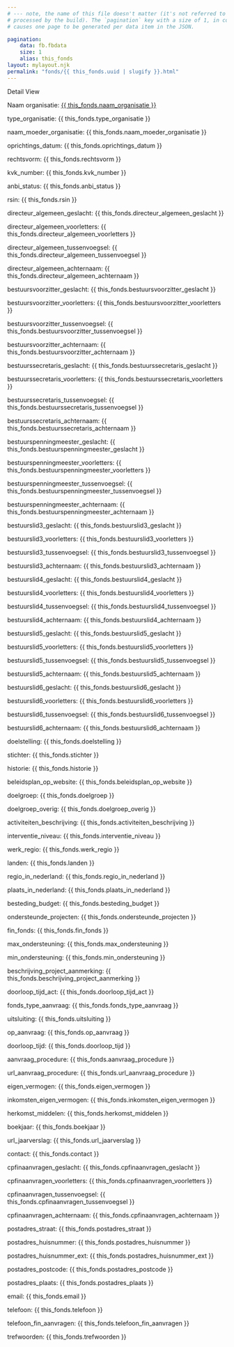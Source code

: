 ```yaml
---
# --- note, the name of this file doesn't matter (it's not referred to anywhere, but does get
# processed by the build). The `pagination` key with a size of 1, in combination with `permalink`,
# causes one page to be generated per data item in the JSON.

pagination:
    data: fb.fbdata
    size: 1
    alias: this_fonds
layout: mylayout.njk
permalink: "fonds/{{ this_fonds.uuid | slugify }}.html"
---
```

<div class='page-fonds-detail'>
  <div>
  Detail View
  </div>

  <p>
  Naam organisatie: <a target=_blank href="http://{{this_fonds.website}}">{{
  this_fonds.naam_organisatie }}</a>
  </p>

  <p>
  type_organisatie: {{ this_fonds.type_organisatie }}
  </p>

  <p>
  naam_moeder_organisatie: {{ this_fonds.naam_moeder_organisatie }}
  </p>

  <p>
  oprichtings_datum: {{ this_fonds.oprichtings_datum }}
  </p>

  <p>
  rechtsvorm: {{ this_fonds.rechtsvorm }}
  </p>

  <p>
  kvk_number: {{ this_fonds.kvk_number }}
  </p>

  <p>
  anbi_status: {{ this_fonds.anbi_status }}
  </p>

  <p>
  rsin: {{ this_fonds.rsin }}
  </p>

  <p>
  directeur_algemeen_geslacht: {{ this_fonds.directeur_algemeen_geslacht }}
  </p>

  <p>
  directeur_algemeen_voorletters: {{ this_fonds.directeur_algemeen_voorletters }}
  </p>

  <p>
  directeur_algemeen_tussenvoegsel: {{ this_fonds.directeur_algemeen_tussenvoegsel }}
  </p>

  <p>
  directeur_algemeen_achternaam: {{ this_fonds.directeur_algemeen_achternaam }}
  </p>

  <p>
  bestuursvoorzitter_geslacht: {{ this_fonds.bestuursvoorzitter_geslacht }}
  </p>

  <p>
  bestuursvoorzitter_voorletters: {{ this_fonds.bestuursvoorzitter_voorletters }}
  </p>

  <p>
  bestuursvoorzitter_tussenvoegsel: {{ this_fonds.bestuursvoorzitter_tussenvoegsel }}
  </p>

  <p>
  bestuursvoorzitter_achternaam: {{ this_fonds.bestuursvoorzitter_achternaam }}
  </p>

  <p>
  bestuurssecretaris_geslacht: {{ this_fonds.bestuurssecretaris_geslacht }}
  </p>

  <p>
  bestuurssecretaris_voorletters: {{ this_fonds.bestuurssecretaris_voorletters }}
  </p>

  <p>
  bestuurssecretaris_tussenvoegsel: {{ this_fonds.bestuurssecretaris_tussenvoegsel }}
  </p>

  <p>
  bestuurssecretaris_achternaam: {{ this_fonds.bestuurssecretaris_achternaam }}
  </p>

  <p>
  bestuurspenningmeester_geslacht: {{ this_fonds.bestuurspenningmeester_geslacht }}
  </p>

  <p>
  bestuurspenningmeester_voorletters: {{ this_fonds.bestuurspenningmeester_voorletters }}
  </p>

  <p>
  bestuurspenningmeester_tussenvoegsel: {{ this_fonds.bestuurspenningmeester_tussenvoegsel }}
  </p>

  <p>
  bestuurspenningmeester_achternaam: {{ this_fonds.bestuurspenningmeester_achternaam }}
  </p>

  <p>
  bestuurslid3_geslacht: {{ this_fonds.bestuurslid3_geslacht }}
  </p>

  <p>
  bestuurslid3_voorletters: {{ this_fonds.bestuurslid3_voorletters }}
  </p>

  <p>
  bestuurslid3_tussenvoegsel: {{ this_fonds.bestuurslid3_tussenvoegsel }}
  </p>

  <p>
  bestuurslid3_achternaam: {{ this_fonds.bestuurslid3_achternaam }}
  </p>

  <p>
  bestuurslid4_geslacht: {{ this_fonds.bestuurslid4_geslacht }}
  </p>

  <p>
  bestuurslid4_voorletters: {{ this_fonds.bestuurslid4_voorletters }}
  </p>

  <p>
  bestuurslid4_tussenvoegsel: {{ this_fonds.bestuurslid4_tussenvoegsel }}
  </p>

  <p>
  bestuurslid4_achternaam: {{ this_fonds.bestuurslid4_achternaam }}
  </p>

  <p>
  bestuurslid5_geslacht: {{ this_fonds.bestuurslid5_geslacht }}
  </p>

  <p>
  bestuurslid5_voorletters: {{ this_fonds.bestuurslid5_voorletters }}
  </p>

  <p>
  bestuurslid5_tussenvoegsel: {{ this_fonds.bestuurslid5_tussenvoegsel }}
  </p>

  <p>
  bestuurslid5_achternaam: {{ this_fonds.bestuurslid5_achternaam }}
  </p>

  <p>
  bestuurslid6_geslacht: {{ this_fonds.bestuurslid6_geslacht }}
  </p>

  <p>
  bestuurslid6_voorletters: {{ this_fonds.bestuurslid6_voorletters }}
  </p>

  <p>
  bestuurslid6_tussenvoegsel: {{ this_fonds.bestuurslid6_tussenvoegsel }}
  </p>

  <p>
  bestuurslid6_achternaam: {{ this_fonds.bestuurslid6_achternaam }}
  </p>

  <p>
  doelstelling: {{ this_fonds.doelstelling }}
  </p>

  <p>
  stichter: {{ this_fonds.stichter }}
  </p>

  <p>
  historie: {{ this_fonds.historie }}
  </p>

  <p>
  beleidsplan_op_website: {{ this_fonds.beleidsplan_op_website }}
  </p>

  <p>
  doelgroep: {{ this_fonds.doelgroep }}
  </p>

  <p>
  doelgroep_overig: {{ this_fonds.doelgroep_overig }}
  </p>

  <p>
  activiteiten_beschrijving: {{ this_fonds.activiteiten_beschrijving }}
  </p>

  <p>
  interventie_niveau: {{ this_fonds.interventie_niveau }}
  </p>

  <p>
  werk_regio: {{ this_fonds.werk_regio }}
  </p>

  <p>
  landen: {{ this_fonds.landen }}
  </p>

  <p>
  regio_in_nederland: {{ this_fonds.regio_in_nederland }}
  </p>

  <p>
  plaats_in_nederland: {{ this_fonds.plaats_in_nederland }}
  </p>

  <p>
  besteding_budget: {{ this_fonds.besteding_budget }}
  </p>

  <p>
  ondersteunde_projecten: {{ this_fonds.ondersteunde_projecten }}
  </p>

  <p>
  fin_fonds: {{ this_fonds.fin_fonds }}
  </p>

  <p>
  max_ondersteuning: {{ this_fonds.max_ondersteuning }}
  </p>

  <p>
  min_ondersteuning: {{ this_fonds.min_ondersteuning }}
  </p>

  <p>
  beschrijving_project_aanmerking: {{ this_fonds.beschrijving_project_aanmerking }}
  </p>

  <p>
  doorloop_tijd_act: {{ this_fonds.doorloop_tijd_act }}
  </p>

  <p>
  fonds_type_aanvraag: {{ this_fonds.fonds_type_aanvraag }}
  </p>

  <p>
  uitsluiting: {{ this_fonds.uitsluiting }}
  </p>

  <p>
  op_aanvraag: {{ this_fonds.op_aanvraag }}
  </p>

  <p>
  doorloop_tijd: {{ this_fonds.doorloop_tijd }}
  </p>

  <p>
  aanvraag_procedure: {{ this_fonds.aanvraag_procedure }}
  </p>

  <p>
  url_aanvraag_procedure: {{ this_fonds.url_aanvraag_procedure }}
  </p>

  <p>
  eigen_vermogen: {{ this_fonds.eigen_vermogen }}
  </p>

  <p>
  inkomsten_eigen_vermogen: {{ this_fonds.inkomsten_eigen_vermogen }}
  </p>

  <p>
  herkomst_middelen: {{ this_fonds.herkomst_middelen }}
  </p>

  <p>
  boekjaar: {{ this_fonds.boekjaar }}
  </p>

  <p>
  url_jaarverslag: {{ this_fonds.url_jaarverslag }}
  </p>

  <p>
  contact: {{ this_fonds.contact }}
  </p>

  <p>
  cpfinaanvragen_geslacht: {{ this_fonds.cpfinaanvragen_geslacht }}
  </p>

  <p>
  cpfinaanvragen_voorletters: {{ this_fonds.cpfinaanvragen_voorletters }}
  </p>

  <p>
  cpfinaanvragen_tussenvoegsel: {{ this_fonds.cpfinaanvragen_tussenvoegsel }}
  </p>

  <p>
  cpfinaanvragen_achternaam: {{ this_fonds.cpfinaanvragen_achternaam }}
  </p>

  <p>
  postadres_straat: {{ this_fonds.postadres_straat }}
  </p>

  <p>
  postadres_huisnummer: {{ this_fonds.postadres_huisnummer }}
  </p>

  <p>
  postadres_huisnummer_ext: {{ this_fonds.postadres_huisnummer_ext }}
  </p>

  <p>
  postadres_postcode: {{ this_fonds.postadres_postcode }}
  </p>

  <p>
  postadres_plaats: {{ this_fonds.postadres_plaats }}
  </p>

  <p>
  email: {{ this_fonds.email }}
  </p>

  <p>
  telefoon: {{ this_fonds.telefoon }}
  </p>

  <p>
  telefoon_fin_aanvragen: {{ this_fonds.telefoon_fin_aanvragen }}
  </p>

  <p>
  trefwoorden: {{ this_fonds.trefwoorden }}
  </p>
</div>

